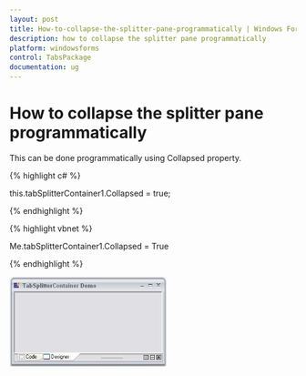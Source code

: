 ```yaml
---
layout: post
title: How-to-collapse-the-splitter-pane-programmatically | Windows Forms | Syncfusion
description: how to collapse the splitter pane programmatically
platform: windowsforms
control: TabsPackage
documentation: ug
---
```


# How to collapse the splitter pane programmatically

This can be done programmatically using Collapsed property.

{% highlight c# %}



this.tabSplitterContainer1.Collapsed = true;

{% endhighlight %}

{% highlight vbnet %}



Me.tabSplitterContainer1.Collapsed = True

{% endhighlight %}

![](How-to-collapse-the-splitter-pane-programmatically_images/How-to-collapse-the-splitter-pane-programmatically_img1.jpeg)



